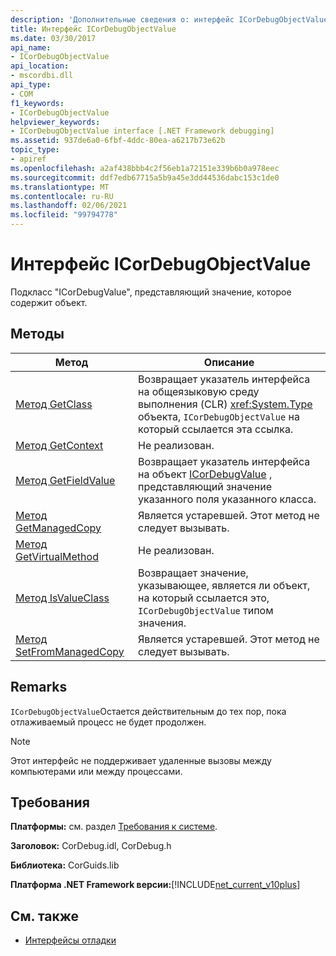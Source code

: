 ```yaml
---
description: 'Дополнительные сведения о: интерфейс ICorDebugObjectValue'
title: Интерфейс ICorDebugObjectValue
ms.date: 03/30/2017
api_name:
- ICorDebugObjectValue
api_location:
- mscordbi.dll
api_type:
- COM
f1_keywords:
- ICorDebugObjectValue
helpviewer_keywords:
- ICorDebugObjectValue interface [.NET Framework debugging]
ms.assetid: 937de6a0-6fbf-4ddc-80ea-a6217b73e62b
topic_type:
- apiref
ms.openlocfilehash: a2af438bbb4c2f56eb1a72151e339b6b0a978eec
ms.sourcegitcommit: ddf7edb67715a5b9a45e3dd44536dabc153c1de0
ms.translationtype: MT
ms.contentlocale: ru-RU
ms.lasthandoff: 02/06/2021
ms.locfileid: "99794778"
---
```

# <a name="icordebugobjectvalue-interface"></a>Интерфейс ICorDebugObjectValue

Подкласс "ICorDebugValue", представляющий значение, которое содержит объект.  
  
## <a name="methods"></a>Методы  
  
|Метод|Описание|  
|------------|-----------------|  
|[Метод GetClass](icordebugobjectvalue-getclass-method.md)|Возвращает указатель интерфейса на общеязыковую среду выполнения (CLR) <xref:System.Type> объекта, `ICorDebugObjectValue` на который ссылается эта ссылка.|  
|[Метод GetContext](icordebugobjectvalue-getcontext-method.md)|Не реализован.|  
|[Метод GetFieldValue](icordebugobjectvalue-getfieldvalue-method.md)|Возвращает указатель интерфейса на объект [ICorDebugValue](icordebugvalue-interface.md) , представляющий значение указанного поля указанного класса.|  
|[Метод GetManagedCopy](icordebugobjectvalue-getmanagedcopy-method.md)|Является устаревшей. Этот метод не следует вызывать.|  
|[Метод GetVirtualMethod](icordebugobjectvalue-getvirtualmethod-method.md)|Не реализован.|  
|[Метод IsValueClass](icordebugobjectvalue-isvalueclass-method.md)|Возвращает значение, указывающее, является ли объект, на который ссылается это, `ICorDebugObjectValue` типом значения.|  
|[Метод SetFromManagedCopy](icordebugobjectvalue-setfrommanagedcopy-method.md)|Является устаревшей. Этот метод не следует вызывать.|  
  
## <a name="remarks"></a>Remarks  

 `ICorDebugObjectValue`Остается действительным до тех пор, пока отлаживаемый процесс не будет продолжен.  
  
> [!NOTE]
> Этот интерфейс не поддерживает удаленные вызовы между компьютерами или между процессами.  
  
## <a name="requirements"></a>Требования  

 **Платформы:** см. раздел [Требования к системе](../../get-started/system-requirements.md).  
  
 **Заголовок:** CorDebug.idl, CorDebug.h  
  
 **Библиотека:** CorGuids.lib  
  
 **Платформа .NET Framework версии:**[!INCLUDE[net_current_v10plus](../../../../includes/net-current-v10plus-md.md)]  
  
## <a name="see-also"></a>См. также

- [Интерфейсы отладки](debugging-interfaces.md)
